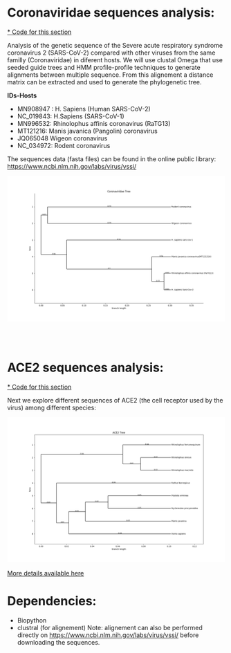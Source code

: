 # Coronaviridae sequences analysis:


[ * Code for this section ](coronaviridae_phylo.ipynb)


Analysis of the genetic sequence of the Severe acute respiratory syndrome coronavirus 2 (SARS-CoV-2) compared with other viruses from the same familly (Coronaviridae) in diferent hosts.
We will use clustal Omega that use seeded guide trees and HMM profile-profile techniques to generate alignments between multiple sequence. From this alignement a distance matrix can be extracted and used to generate the phylogenetic tree.

**IDs-Hosts**   
* MN908947 :  H. Sapiens (Human SARS-CoV-2)   
* NC_019843:  H.Sapiens (SARS-CoV-1)   
* MN996532:   Rhinolophus affinis coronavirus (RaTG13)  
* MT121216:   Manis javanica (Pangolin) coronavirus  
* JQ065048	  Wigeon coronavirus
* NC_034972:  Rodent coronavirus 

The sequences data (fasta files) can be found in the online public library: https://www.ncbi.nlm.nih.gov/labs/virus/vssi/

![](tree2.png)


<br/>
<br/>

# ACE2 sequences analysis:

[ * Code for this section](ACE2_prot_sequences.ipynb)

Next we explore different sequences of ACE2 (the cell receptor used by the virus) among different species:

![](tree.png)


[More details available here](https://medium.com/@simonburgermeister/sars-cov-2-phylogenetic-tree-from-genetic-sequences-b4f8f5788087)

# Dependencies:

* Biopython
* clustral (for alignement) Note: alignement can also be performed directly on https://www.ncbi.nlm.nih.gov/labs/virus/vssi/ before downloading the sequences.
